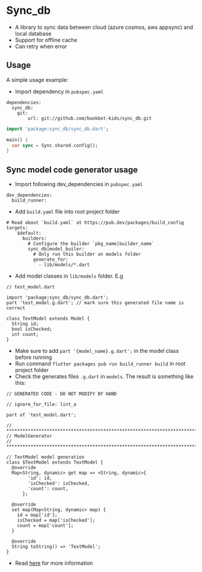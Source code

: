 # Sync_db
- A library to sync data between cloud (azure cosmos, aws appsync) and local database
- Support for offline cache
- Can retry when error

## Usage

A simple usage example:
- Import dependency in `pubspec.yaml`
```
dependencies:
  sync_db:
    git:
        url: git://github.com/bookbot-kids/sync_db.git
```

```dart
import 'package:sync_db/sync_db.dart';

main() {
  var sync = Sync.shared.config();
}
```

## Sync model code generator usage
- Import following dev_dependencies in `pubspec.yaml`
```
dev_dependencies:
  build_runner:
```

- Add `build.yaml` file into root project folder
```
# Read about `build.yaml` at https://pub.dev/packages/build_config
targets:
    $default:
      builders:
        # Configure the builder `pkg_name|builder_name`
        sync_db|model_builer:
          # Only run this builder on models folder
          generate_for:
            - lib/models/*.dart

```

- Add model classes in `lib/models` folder. E.g
```
// test_model.dart

import 'package:sync_db/sync_db.dart';
part 'test_model.g.dart'; // mark sure this generated file name is correct

class TextModel extends Model {
  String id;
  bool isChecked;
  int count;
}
```
- Make sure to add `part '{model_name}.g.dart';` in the model class before running
- Run command `flutter packages pub run build_runner build` in root project folder
- Check the generates files `.g.dart` in `models`. The result is something like this:
```
// GENERATED CODE - DO NOT MODIFY BY HAND

// ignore_for_file: lint_a

part of 'test_model.dart';

// **************************************************************************
// ModelGenerator
// **************************************************************************

// TextModel model generation
class $TextModel extends TextModel {
  @override
  Map<String, dynamic> get map => <String, dynamic>{
        'id': id,
        'isChecked': isChecked,
        'count': count,
      };

  @override
  set map(Map<String, dynamic> map) {
    id = map['id'];
    isChecked = map['isChecked'];
    count = map['count'];
  }

  @override
  String toString() => 'TextModel';
}

```
- Read [here](https://pub.dev/packages/source_gen) for more information